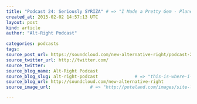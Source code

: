 ```yaml
---
title: "Podcast 24: Seriously SYRIZA" # => "I Made a Pretty Gem - Planet.rb"
created_at: 2015-02-02 14:57:13 UTC
layout: post
kind: article
author: "Alt-Right Podcast"

categories: podcasts
tags: 
source_post_url: https://soundcloud.com/new-alternative-right/podcast-24-seriously-syriza    # => "http://poteland.com/blog/i-made-a-pretty-gem-planet-dot-rb/"
source_twitter_url: http://twitter.com/
source_twitter: 
source_blog_name: Alt-Right Podcast
source_blog_slug: alt-right-podcast              # => "this-is-where-i-tell-you-stuff"
source_blog_url: http://soundcloud.com/new-alternative-right               # => "http://poteland.com/articles"
source_image_url:               # => "http://poteland.com/images/site-logo.png"

---
```



<!--
   With the world still reeling in shock from the victory of the extreme-left SYRIZA Party in the Greek elections, Andy and Colin invite Michael Enoch of &quot;The Right Stuff&quot; and Dimitrios Papageorgiou of the Athens-based magazine &quot;Patria&quot; to discuss the situation in Greece. Topics touched upon include modern Greek history, the country’s economic problems, Golden Dawn, and the nature of SYRIZA.           # => "I’ve been hurting to write this ever since we had the idea of creating a Planet for Cubox..." (Continued)
   alt-right-podcast              # => "this-is-where-i-tell-you-stuff"
   http://soundcloud.com/new-alternative-right               # => "http://poteland.com/articles"
                 # => "http://poteland.com/images/site-logo.png"
With the world still reeling in shock from the victory of the extreme-left SYRIZA Party in the Greek elections, Andy and Colin invite Michael Enoch of "The Right Stuff" and Dimitrios Papageorgiou of the Athens-based magazine "Patria" to discuss the situation in Greece. Topics touched upon include modern Greek history, the country’s economic problems, Golden Dawn, and the nature of SYRIZA.<div class="">
    <i>Source: <a href="http://soundcloud.com/new-alternative-right">Alt-Right Podcast</a></i>
</div>
